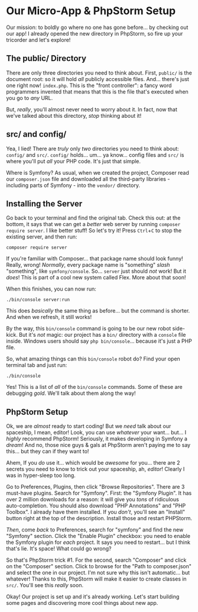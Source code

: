 # Our Micro-App & PhpStorm Setup

Our mission: to boldly go where no one has gone before... by checking out our app!
I already opened the new directory in PhpStorm, so fire up your tricorder and let's
explore!

## The public/ Directory

There are only three directories you need to think about. First, `public/` is the
document root: so it will hold *all* publicly accessible files. And... there's
just one right now! `index.php`. This is the "front controller": a fancy word programmers
invented that means that this is the file that's executed when you go to *any* URL.

But,  *really*, you'll almost never need to worry about it. In fact, now that we've
talked about this directory, *stop* thinking about it!

## src/ and config/

Yea, I lied! There are *truly* only *two* directories you need to think about:
`config/` and `src/`. `config/` holds... um... ya know... config files and `src/`
is where you'll put *all* your PHP code. It's just that simple.

Where is Symfony? As usual, when we created the project, Composer read our `composer.json`
file and downloaded all the third-party libraries - including parts of Symfony -
into the `vendor/` directory.

## Installing the Server

Go back to your terminal and find the original tab. Check this out: at the bottom,
it says that we can get a *better* web server by running `composer require server`.
I like better stuff! So let's try it! Press `Ctrl`+`C` to stop the existing server,
and then run:

```terminal
composer require server
```

If you're familiar with Composer... that package name should look funny! Really,
wrong! *Normally*, every package name is "something" *slash* "something", like
`symfony/console`. So... `server` just should *not* work! But it *does*! This is
part of a cool new system called Flex. More about that soon!

When this finishes, you can now run:

```terminal
./bin/console server:run
```

This does *basically* the same thing as before... but the command is shorter. And
when we refresh, it still works!

By the way, this `bin/console` command is going to be our new robot side-kick. But
it's *not* magic: our project has a `bin/` directory with a `console` file inside.
Windows users should say `php bin/console`... because it's just a PHP file.

So, what amazing things can this `bin/console` robot do? Find your open terminal
tab and just run:

```terminal
./bin/console
```

Yes! This is a list of *all* of the `bin/console` commands. Some of these are debugging
*gold*. We'll talk about them along the way!

## PhpStorm Setup

Ok, we are *almost* ready to start coding! But we *need* talk about our spaceship,
I mean, editor! Look, you can use *whatever* your want... but... I *highly* recommend
PhpStorm! Seriously, it makes developing in Symfony a *dream*! And no, those nice
guys & gals at PhpStorm aren't paying me to say this... but they can if they want
to!

Ahem, If you *do* use it... which would be *awesome* for you... there are 2 secrets
you need to know to trick out your spaceship, ah, *editor*! Clearly I was in hyper-sleep
too long.

Go to Preferences, Plugins, then click "Browse Repositories". There are 3
must-have plugins. Search for "Symfony". First: the "Symfony Plugin". It has over
2 million downloads for a reason: it will give you *tons* of ridiculous
auto-completion. You should also download "PHP Annotations" and "PHP Toolbox". I
already have them installed. If you *don't*, you'll see an "Install" button right
at the top of the description. Install those and restart PHPStorm.

*Then*, come *back* to Preferences, search for "symfony" and find the new "Symfony"
section. Click the "Enable Plugin" checkbox: you need to enable the Symfony plugin
for *each* project. It says you need to restart... but I think that's lie. It's space!
What could go wrong?

So that's PhpStorm trick #1. For the second, search "Composer" and click on the
"Composer" section. Click to browse for the "Path to composer.json" and select the
one in our project. I'm not sure why this isn't automatic... but whatever! Thanks
to this, PhpStorm will make it easier to create classes in `src/`. You'll see this
*really* soon.

Okay! Our project is set up and it's already working. Let's start building some
pages and discovering more cool things about new app.
